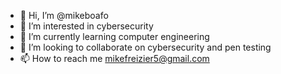 - 👋 Hi, I’m @mikeboafo
- 👀 I’m interested in cybersecurity 
- 🌱 I’m currently learning computer engineering 
- 💞️ I’m looking to collaborate on cybersecurity and pen testing 
- 📫 How to reach me mikefreizier5@gmail.com

<!---
mikeboafo/mikeboafo is a ✨ special ✨ repository because its `README.md` (this file) appears on your GitHub profile.
You can click the Preview link to take a look at your changes.
--->
